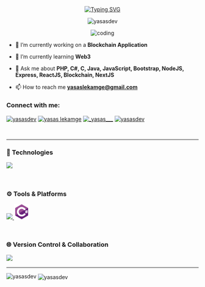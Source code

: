 <!--[![MasterHead](https://1.bp.blogspot.com/-7A4WynwLsMw/XbBpCXG8fHI/AAAAAAAAMt4/uOa1bpLskYgrwGbllhSu2SDj_Mig8SXJQCLcBGAsYHQ/s1600/2000_600px.gif)](https://yasaslekamge.io) -->

<div align="center">

[![Typing SVG](https://readme-typing-svg.herokuapp.com?font=Fira+Code&size=30&duration=2000&pause=1000&color=1E90FF&width=600&lines=%F0%9F%91%8B%F0%9F%8F%BD+Hey+there!+I'm+Yasas+Lekamge;%F0%9F%92%BB+I+am+a+Full+Stack+Developer)](https://git.io/typing-svg)

</div>

<p align="center"> 
  <img src="https://komarev.com/ghpvc/?username=yasasdev&label=Profile%20views&color=0e75b6&style=flat" alt="yasasdev" /> 
</p>

<div align="center">
  <img alt="coding" width="400" src="https://granroyalleigarape.com.br/wp-content/uploads/2021/05/programmer.gif">
</div>

- 🔭 I’m currently working on a **Blockchain Application**

- 🌱 I’m currently learning **Web3**

- 💬 Ask me about **PHP, C#, C, Java, JavaScript, Bootstrap, NodeJS, Express, ReactJS, Blockchain, NextJS**

- 📫 How to reach me **yasaslekamge@gmail.com**

<h3 align="left">Connect with me:</h3>
<p align="left">
<a href="https://linkedin.com/in/yasasdev" target="blank"><img align="center" src="https://raw.githubusercontent.com/rahuldkjain/github-profile-readme-generator/master/src/images/icons/Social/linked-in-alt.svg" alt="yasasdev" height="30" width="40" /></a>
<a href="https://fb.com/yasas lekamge" target="blank"><img align="center" src="https://raw.githubusercontent.com/rahuldkjain/github-profile-readme-generator/master/src/images/icons/Social/facebook.svg" alt="yasas lekamge" height="30" width="40" /></a>
<a href="https://instagram.com/_yasas___" target="blank"><img align="center" src="https://raw.githubusercontent.com/rahuldkjain/github-profile-readme-generator/master/src/images/icons/Social/instagram.svg" alt="_yasas___" height="30" width="40" /></a>
<a href="https://discord.gg/yasasdev" target="blank"><img align="center" src="https://raw.githubusercontent.com/rahuldkjain/github-profile-readme-generator/master/src/images/icons/Social/discord.svg" alt="yasasdev" height="30" width="40" /></a>
</p>


<br>

---

### 🚀 Technologies

<p align="left">
  <a href="https://skillicons.dev">
    <img src="https://skillicons.dev/icons?i=kotlin,css,javascript,nodejs,typescript,python,mysql,mongodb,postgresql,docker,azure,postman,react,flutter" />
  </a>
</p>

<br>

### ⚙️ Tools & Platforms

<p align="left">
  <a href="https://skillicons.dev">
    <img src="https://skillicons.dev/icons?i=vscode,linux,git,github,arduino,bootstrap,dotnet,html,java,php" />
  </a>
  <a href="https://learn.microsoft.com/en-us/dotnet/csharp/">
    <img src="https://raw.githubusercontent.com/devicons/devicon/master/icons/csharp/csharp-original.svg" alt="csharp" width="40" height="40"/>
  </a>
</p>

<br>

### 🌐 Version Control & Collaboration
  
</a>
  <a href="https://skillicons.dev">
  <img src="https://skillicons.dev/icons?i=githubactions,git,github" />
</a>

 <br>
 
 ---

<p><img align="left" src="https://github-readme-stats.vercel.app/api/top-langs?username=yasasdev&show_icons=true&locale=en&layout=compact" alt="yasasdev" /></p>

<p>&nbsp;<img align="center" src="https://github-readme-stats.vercel.app/api?username=yasasdev&show_icons=true&locale=en" alt="yasasdev" /></p>

